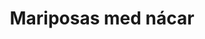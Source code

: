 ---
title: Mariposas med nácar
date: 
draft: false

# descripcion
description : Aros colgantes pasantes en plata 925 y nácar

materials: Plata 925

color: 

dimensions: largo total 2.8cm ancho 2cm

code: 01-01-0803

type: "Aros"

categories: []

price: $10.400,00

price_eftvo: $8.840,00

# Images
# first image will be shown in the product page
images:
  # - image: "images/path_to_image"
  # La ubicacion de las imagenes es imagenes/Aros/Aros.Colgantes/01-01-0803-mariposas-med-nacar
  - image: "./images/aros/colgantes/01-01-0803-mariposas-med-nacar_a.jpg"
  - image: "./images/aros/colgantes/01-01-0803-mariposas-med-nacar_b.jpg"
---